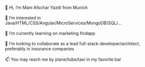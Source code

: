 👋 Hi, I’m Mani Afschar Yazdi from Munich<br /><br />
👀 I’m interested in Java/HTML/CSS/Angular/MicroServices/MongoDB/SQL/...<br /><br />
🌱 I’m currently learning on marketing findapp<br /><br />
💞️ I’m looking to collaborate as a lead full-stack-developer/architect, preferably in insurance companies<br /><br />
📫 You may reach me by plane/tube/taxi in my favorite bar

<!---
maniafschar/maniafschar is a ✨ special ✨ repository because its `README.md` (this file) appears on your GitHub profile.
You can click the Preview link to take a look at your changes.
--->
